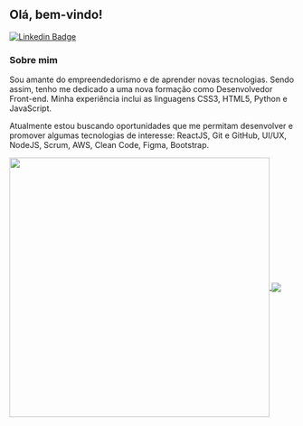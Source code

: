 ## Olá, bem-vindo!

[![Linkedin Badge](https://img.shields.io/badge/-LinkedIn-blue?style=flat-square&logo=Linkedin&logoColor=white&link=https://www.linkedin.com/in/maiconhenriquefa/)](https://www.linkedin.com/in/maiconhenriquefa/)

### Sobre mim
Sou amante do empreendedorismo e de aprender novas tecnologias. Sendo assim, tenho me dedicado a uma nova formação como Desenvolvedor Front-end. Minha experiência inclui as linguagens CSS3, HTML5, Python e JavaScript.

Atualmente estou buscando oportunidades que me permitam desenvolver e promover algumas tecnologias de interesse: ReactJS, Git e GitHub, UI/UX, NodeJS, Scrum, AWS, Clean Code, Figma, Bootstrap.

<a href="https://github.com/maiconhenriquefa/convoychat">
  <img align="center" width="460px" src="https://github-readme-stats.vercel.app/api?username=maiconhenriquefa&hide=contribs,prs&show_icons=true&theme=dracula&locale=pt-br&disable_animations=true&custom_title=Estatísticas do GitHub" />
</a>

<a href="https://github.com/maiconhenriquefa/github-readme-stats">
  <img align="center" src="https://github-readme-stats.vercel.app/api/top-langs/?username=maiconhenriquefa&layout=compact&langs_count=6&theme=dracula&card_width=250&custom_title=Linguagens mais utilizadas" />
</a>
